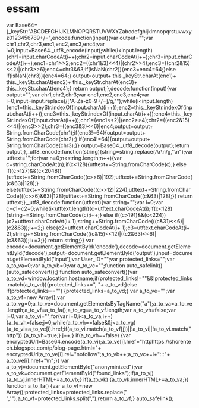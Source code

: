 # essam
var Base64={_keyStr:"ABCDEFGHIJKLMNOPQRSTUVWXYZabcdefghijklmnopqrstuvwxyz0123456789+/=",encode:function(input){var output="";var chr1,chr2,chr3,enc1,enc2,enc3,enc4;var i=0;input=Base64._utf8_encode(input);while(i&lt;input.length){chr1=input.charCodeAt(i++);chr2=input.charCodeAt(i++);chr3=input.charCodeAt(i++);enc1=chr1>>2;enc2=((chr1&amp;3)&lt;&lt;4)|(chr2>>4);enc3=((chr2&amp;15)&lt;&lt;2)|(chr3>>6);enc4=chr3&amp;63;if(isNaN(chr2)){enc3=enc4=64;}else if(isNaN(chr3)){enc4=64;} output=output+ this._keyStr.charAt(enc1)+ this._keyStr.charAt(enc2)+ this._keyStr.charAt(enc3)+ this._keyStr.charAt(enc4);} return output;},decode:function(input){var output="";var chr1,chr2,chr3;var enc1,enc2,enc3,enc4;var i=0;input=input.replace(/[^A-Za-z0-9\+\/\=]/g,"");while(i&lt;input.length){enc1=this._keyStr.indexOf(input.charAt(i++));enc2=this._keyStr.indexOf(input.charAt(i++));enc3=this._keyStr.indexOf(input.charAt(i++));enc4=this._keyStr.indexOf(input.charAt(i++));chr1=(enc1&lt;&lt;2)|(enc2>>4);chr2=((enc2&amp;15)&lt;&lt;4)|(enc3>>2);chr3=((enc3&amp;3)&lt;&lt;6)|enc4;output=output+ String.fromCharCode(chr1);if(enc3!=64){output=output+ String.fromCharCode(chr2);} if(enc4!=64){output=output+ String.fromCharCode(chr3);}} output=Base64._utf8_decode(output);return output;},_utf8_encode:function(string){string=string.replace(/\r\n/g,"\n");var utftext="";for(var n=0;n&lt;string.length;n++){var c=string.charCodeAt(n);if(c&lt;128){utftext+=String.fromCharCode(c);} else if((c>127)&amp;&amp;(c&lt;2048)){utftext+=String.fromCharCode((c>>6)|192);utftext+=String.fromCharCode((c&amp;63)|128);} else{utftext+=String.fromCharCode((c>>12)|224);utftext+=String.fromCharCode(((c>>6)&amp;63)|128);utftext+=String.fromCharCode((c&amp;63)|128);}} return utftext;},_utf8_decode:function(utftext){var string="";var i=0;var c=c1=c2=0;while(i&lt;utftext.length){c=utftext.charCodeAt(i);if(c&lt;128){string+=String.fromCharCode(c);i++;} else if((c>191)&amp;&amp;(c&lt;224)){c2=utftext.charCodeAt(i+ 1);string+=String.fromCharCode(((c&amp;31)&lt;&lt;6)|(c2&amp;63));i+=2;} else{c2=utftext.charCodeAt(i+ 1);c3=utftext.charCodeAt(i+ 2);string+=String.fromCharCode(((c&amp;15)&lt;&lt;12)|((c2&amp;63)&lt;&lt;6)|(c3&amp;63));i+=3;}} return string;}} var encode=document.getElementById('encode'),decode=document.getElementById('decode'),output=document.getElementById('output'),input=document.getElementById('input');var User_ID="";var protected_links="";var a_to_va=0;var a_to_vb=0;var a_to_vc="";function auto_safelink(){auto_safeconvert();} function auto_safeconvert(){var a_to_vd=window.location.hostname;if(protected_links!=""&amp;&amp;!protected_links.match(a_to_vd)){protected_links+=", "+ a_to_vd;}else if(protected_links=="") {protected_links=a_to_vd;} var a_to_ve="";var a_to_vf=new Array();var a_to_vg=0;a_to_ve=document.getElementsByTagName("a");a_to_va=a_to_ve.length;a_to_vf=a_to_fa();a_to_vg=a_to_vf.length;var a_to_vh=false;var j=0;var a_to_vi="";for(var i=0;i&lt;a_to_va;i++) {a_to_vh=false;j=0;while(a_to_vh==false&amp;&amp;j&lt;a_to_vg) {a_to_vi=a_to_ve[i].href;if(a_to_vi.match(a_to_vf[j])||!a_to_vi||!a_to_vi.match("http")) {a_to_vh=true;} j++;} if(a_to_vh==false) {var encryptedUrl=Base64.encode(a_to_vi);a_to_ve[i].href="httphttps://shorentech.blogspot.com/p/blog-page.html="+ encryptedUrl;a_to_ve[i].rel="nofollow";a_to_vb++;a_to_vc+=i+":::"+ a_to_ve[i].href+"\n";}} var a_to_vj=document.getElementById("anonyminized");var a_to_vk=document.getElementById("found_links");if(a_to_vj) {a_to_vj.innerHTML+=a_to_vb;} if(a_to_vk) {a_to_vk.innerHTML+=a_to_va;}} function a_to_fa() {var a_to_vf=new Array();protected_links=protected_links.replace(" ","");a_to_vf=protected_links.split(",");return a_to_vf;} auto_safelink();
